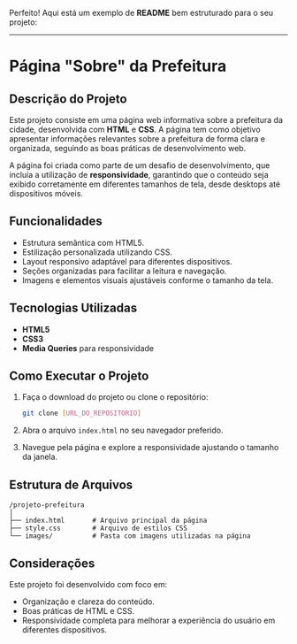 Perfeito! Aqui está um exemplo de **README** bem estruturado para o seu projeto:

---

# Página "Sobre" da Prefeitura

## Descrição do Projeto

Este projeto consiste em uma página web informativa sobre a prefeitura da cidade, desenvolvida com **HTML** e **CSS**. A página tem como objetivo apresentar informações relevantes sobre a prefeitura de forma clara e organizada, seguindo as boas práticas de desenvolvimento web.

A página foi criada como parte de um desafio de desenvolvimento, que incluía a utilização de **responsividade**, garantindo que o conteúdo seja exibido corretamente em diferentes tamanhos de tela, desde desktops até dispositivos móveis.

## Funcionalidades

* Estrutura semântica com HTML5.
* Estilização personalizada utilizando CSS.
* Layout responsivo adaptável para diferentes dispositivos.
* Seções organizadas para facilitar a leitura e navegação.
* Imagens e elementos visuais ajustáveis conforme o tamanho da tela.

## Tecnologias Utilizadas

* **HTML5**
* **CSS3**
* **Media Queries** para responsividade

## Como Executar o Projeto

1. Faça o download do projeto ou clone o repositório:

   ```bash
   git clone [URL_DO_REPOSITORIO]
   ```
2. Abra o arquivo `index.html` no seu navegador preferido.
3. Navegue pela página e explore a responsividade ajustando o tamanho da janela.

## Estrutura de Arquivos

```
/projeto-prefeitura
│
├── index.html       # Arquivo principal da página
├── style.css        # Arquivo de estilos CSS
└── images/          # Pasta com imagens utilizadas na página
```

## Considerações

Este projeto foi desenvolvido com foco em:

* Organização e clareza do conteúdo.
* Boas práticas de HTML e CSS.
* Responsividade completa para melhorar a experiência do usuário em diferentes dispositivos.
